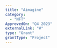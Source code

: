```yaml
---
title: "Aimagine"
category:
  - "NFT"
ApprovedOn: "Q4 2023"
externalLink: "#"
type: "Grant"
grantType: "Project"
---
```

